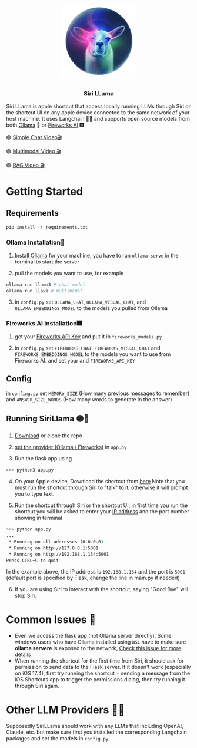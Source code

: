 <div align = "center">
<h1>
    <img src = "https://github.com/0ssamaak0/SiriLLama/blob/main/assets/icon.png?raw=true" width = 200 height = 200>
<br>

</h1>

<h3>
Siri LLama
</h3>
</div>

Siri LLama is apple shortcut that access locally running LLMs through Siri or the shortcut UI on any apple device connected to the same network of your host machine. It uses Langchain 🦜🔗 and supports open source models from both [Ollama](https://ollama.com/) 🦙 or [Fireworks AI](https://fireworks.ai/) 🎆

🟣 [Simple Chat Video🎬](https://twitter.com/0ssamaak0/status/1772356905064665530)

🟣 [Multimodal Video 🎬](https://twitter.com/0ssamaak0/status/1782462691291890148)

🟣 [RAG Video 🎬](https://x.com/0ssamaak0/status/1825662881284653149)

# Getting Started
## Requirements

```bash
pip install -r requirements.txt
```

### Ollama Installation🦙
1. Install [Ollama](https://ollama.com/) for your machine, you have to run `ollama serve` in the terminal to start the server

2. pull the models you want to use, for example
```bash
ollama run llama3 # chat model
ollama run llava # multimodal
```

3. in `config.py` set `OLLAMA_CHAT`, `OLLAMA_VISUAL_CHAT`, and `OLLAMA_EMBEDDINGS_MODEL` to the models you pulled from Ollama
### Fireworks AI Installation🎆

1. get your [Fireworks API Key](http://fireworks.ai/) and put it in `fireworks_models.py`

2. in `config.py` set `FIREWORKS_CHAT`, `FIREWORKS_VISUAL_CHAT` and `FIREWORKS_EMBEDDINGS_MODEL` to the models you want to use from Fireworks AI. and set your and `FIREWORKS_API_KEY` 

## Config
in `confing.py` set `MEMORY_SIZE` (How many previous messages to remember) and `ANSWER_SIZE_WORDS` (How many words to generate in the answer)

## Running SiriLlama 🟣🦙

1. [Download](https://github.com/0ssamaak0/SiriLLama/archive/refs/heads/main.zip) or clone the repo 

2. [set the provider (Ollama / Fireworks)](https://github.com/0ssamaak0/SiriLLama/blob/d07ff97a0eb07db08601e5e3fe0254c6f05aee50/app.py#L18) in `app.py` 

3. Run the flask app using
```bash
>>> python3 app.py
```

4. On your Apple device, Download the shortcut from [here](https://www.icloud.com/shortcuts/fd032a4e75cc4d81a6f9a742053d4c18)
   Note that you must run the shortcut through Siri to "talk" to it, otherwise it will prompt you to type text.

5. Run the shortcut through Siri or the shortcut UI, in first time you run the shortcut you will be asked to enter your [IP address](https://stackoverflow.com/a/15864222) and the port number showing in terminal
```bash
>>> python app.py
...
 * Running on all addresses (0.0.0.0)
 * Running on http://127.0.0.1:5001
 * Running on http://192.168.1.134:5001
Press CTRL+C to quit
```
In the example above, the IP address is `192.168.1.134` and the port is `5001` (default port is specified by Flask, change the line in main.py if needed)

6. If you are using Siri to interact with the shortcut, saying "Good Bye" will stop Siri.



# Common Issues 🐞
- Even we access the flask app (not Ollama server directly), Some windows users who have Ollama installed using `WSL` have to make sure **ollama servere** is exposed to the network, [Check this issue for more details](https://github.com/ollama/ollama/issues/1431)
- When running the shortcut for the first time from Siri, it should ask for permission to send data to the Flask server.
  If it doesn't work (especially on iOS 17.4), first try running the shortcut + sending a message from the iOS Shortcuts app to trigger the permissions dialog, then try running it through Siri again.

# Other LLM Providers 🤖🤖
Supposedly SiriLLama should work with any LLMs that including OpenAI, Claude, etc. but make sure first you installed the corresponding Langchain packages and set the models in `config.py`

